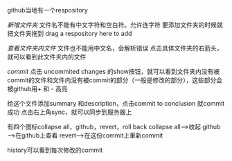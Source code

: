 github当地有一个respository

*新增文件夹*
文件名不能有中文字符和空白符。允许连字符
要添加文件夹的时候就把文件夹拖到  drag  a respository here to add

*查看文件夹内文件*
文件也不能用中文名，会解析错误
点击具体文件夹的右箭头，就可以看到此文件夹内的文件

*commit*
点击 uncommited changes 的show按钮，就可以看到文件夹内没有被commit的文件和文件内没有被commit的部分（一般是修改的部分），这些部分会被github用+ 和 - 高亮

给这个文件添加summary 和description，点击commit to conclusion 就commit成功
点击右上角sync，就可以同步到服务器上

有四个图标collapse all，github，revert，roll back
collapse all——>收起
github——>在github上查看
revert——>在这份commit上重新commit

history可以看到每次修改的commit

